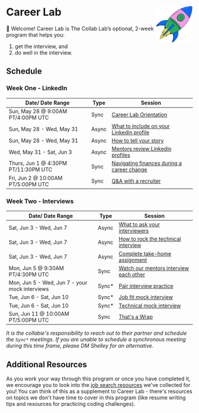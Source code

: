 # Career Lab <img align="right" width="100" height="100" alt="career lab rocket" src="https://github.com/the-collab-lab/career-lab-q1-2023/blob/main/session-docs/career-lab-rocket-100x100.png">

👋 Welcome! Career Lab is The Collab Lab’s optional, 2-week program that helps you:

1. get the interview, and
2. do well in the interview.

## Schedule

### Week One - LinkedIn
| Date/ Date Range                            | Type  | Session |
| ------------------------------------------- | ----- | -------------------------------------------------------------------------------------------------------- |
| Sun, May 28 @ 9:00AM PT/4:00PM UTC          | Sync  | [Career Lab Orientation](./session-docs/orientation.md)                                                  |
| Sun, May 28 - Wed, May 31                   | Async | [What to include on your Linkedin profile](./session-docs/what-to-include-on-linkedin.md)                |
| Sun, May 28 - Wed, May 31                   | Async | [How to tell your story](./session-docs/how-to-tell-your-story.md)                                       |
| Wed, May 31 - Sat, Jun 3                    | Async | [Mentors review Linkedin profiles](./session-docs/mentor-linkedin-review.md)                             |
| Thurs, Jun 1 @ 4:30PM PT/11:30PM UTC        | Sync  | [Navigating finances during a career change](./session-docs/navigating-finances-during-career-change.md) |
| Fri, Jun 2 @ 10:00AM PT/5:00PM UTC          | Sync  | [Q&A with a recruiter](./session-docs/q-and-a-with-recruiter.md)                                         |

### Week Two - Interviews
| Date/ Date Range                            | Type  | Session |
| ------------------------------------------- | ----- | -------------------------------------------------------------------------------------------------------- |
| Sat, Jun 3 - Wed, Jun 7                     | Async | [What to ask your interviewers](./session-docs/what-to-ask-your-interviewers.md)                         |
| Sat, Jun 3 - Wed, Jun 7                     | Async | [How to rock the technical interview](./session-docs/rock-the-technical-interview.md)                    |
| Sat, Jun 3 - Wed, Jun 7                     | Async | [Complete take-home assignment](./session-docs/complete-take-home-assignment.md)                         |
| Mon, Jun 5 @ 9:30AM PT/4:30PM UTC           | Sync  | [Watch our mentors interview each other](./session-docs/watch-mentors-interview.md)                      |
| Mon, Jun 5 - Wed, Jun 7 - your mock interviews     | Sync*  | [Pair interview practice](./session-docs/pair-interview-practice.md)                             |
| Tue, Jun 6 - Sat, Jun 10                    | Sync*  | [Job fit mock interview](./session-docs/mock-interview-job-fit.md)                                      |
| Tue, Jun 6 - Sat, Jun 10                    | Sync*  | [Technical mock interview](./session-docs/mock-interview-technical.md)                                  |
| Sun, Jun 11 @ 10:00AM PT/5:00PM UTC         | Sync  | [That's a Wrap](./session-docs/graduation.md)                                                            |

*It is the collabie's responsibility to reach out to their partner and schedule the `` Sync* `` meetings. If you are unable to schedule a synchronous meeting during this time frame, please DM Shelley for an alternative.*

## Additional Resources

As you work your way through this program or once you have completed it, we encourage you to look into the [job search resources](https://github.com/the-collab-lab/job-search-resources) we've collected for you! You can think of this as a supplement to Career Lab - there's resources on topics we don't have time to cover in this program (like resume writing tips and resources for practicing coding challenges).
